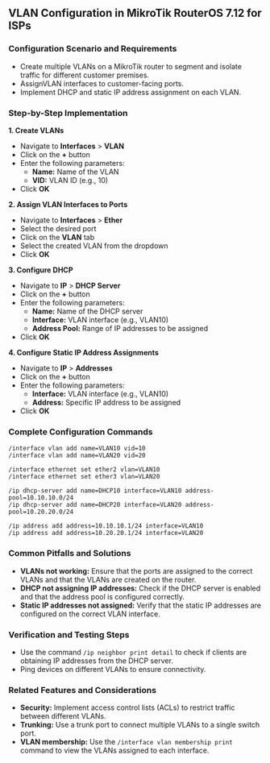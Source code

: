 ## VLAN Configuration in MikroTik RouterOS 7.12 for ISPs

### Configuration Scenario and Requirements

- Create multiple VLANs on a MikroTik router to segment and isolate traffic for different customer premises.
- AssignVLAN interfaces to customer-facing ports.
- Implement DHCP and static IP address assignment on each VLAN.

### Step-by-Step Implementation

**1. Create VLANs**

- Navigate to **Interfaces** > **VLAN**
- Click on the **+** button
- Enter the following parameters:
    - **Name:** Name of the VLAN
    - **VID:** VLAN ID (e.g., 10)
- Click **OK**

**2. Assign VLAN Interfaces to Ports**

- Navigate to **Interfaces** > **Ether**
- Select the desired port
- Click on the **VLAN** tab
- Select the created VLAN from the dropdown
- Click **OK**

**3. Configure DHCP**

- Navigate to **IP** > **DHCP Server**
- Click on the **+** button
- Enter the following parameters:
    - **Name:** Name of the DHCP server
    - **Interface:** VLAN interface (e.g., VLAN10)
    - **Address Pool:** Range of IP addresses to be assigned
- Click **OK**

**4. Configure Static IP Address Assignments**

- Navigate to **IP** > **Addresses**
- Click on the **+** button
- Enter the following parameters:
    - **Interface:** VLAN interface (e.g., VLAN10)
    - **Address:** Specific IP address to be assigned
- Click **OK**

### Complete Configuration Commands

```
/interface vlan add name=VLAN10 vid=10
/interface vlan add name=VLAN20 vid=20

/interface ethernet set ether2 vlan=VLAN10
/interface ethernet set ether3 vlan=VLAN20

/ip dhcp-server add name=DHCP10 interface=VLAN10 address-pool=10.10.10.0/24
/ip dhcp-server add name=DHCP20 interface=VLAN20 address-pool=10.20.20.0/24

/ip address add address=10.10.10.1/24 interface=VLAN10
/ip address add address=10.20.20.1/24 interface=VLAN20
```

### Common Pitfalls and Solutions

- **VLANs not working:** Ensure that the ports are assigned to the correct VLANs and that the VLANs are created on the router.
- **DHCP not assigning IP addresses:** Check if the DHCP server is enabled and that the address pool is configured correctly.
- **Static IP addresses not assigned:** Verify that the static IP addresses are configured on the correct VLAN interface.

### Verification and Testing Steps

- Use the command `/ip neighbor print detail` to check if clients are obtaining IP addresses from the DHCP server.
- Ping devices on different VLANs to ensure connectivity.

### Related Features and Considerations

- **Security:** Implement access control lists (ACLs) to restrict traffic between different VLANs.
- **Trunking:** Use a trunk port to connect multiple VLANs to a single switch port.
- **VLAN membership:** Use the `/interface vlan membership print` command to view the VLANs assigned to each interface.
